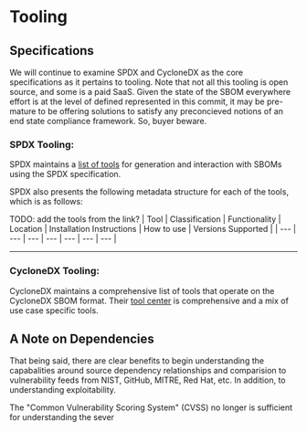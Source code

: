 # Tooling

## Specifications
We will continue to examine SPDX and CycloneDX as the core specifications as it pertains to tooling.  Note that not all this tooling is open source, and some is a paid SaaS.  Given the state of the SBOM everywhere effort is at the level of defined represented in this commit, it may be pre-mature to be offering solutions to satisfy any preconcieved notions of an end state compliance framework.  So, buyer beware.
### SPDX Tooling:
SPDX maintains a [list of tools](https://spdx.dev/tools-community/) for generation and interaction with SBOMs using the SPDX specification.

SPDX also presents the following metadata structure for each of the tools, which is as follows:

TODO: add the tools from the link?
| Tool | Classification | Functionality | Location | Installation Instructions | How to use | Versions Supported | 
| --- | --- | --- | --- | --- | --- | --- |

***


### CycloneDX Tooling:
 CycloneDX maintains a comprehensive list of tools that operate on the CycloneDX SBOM format.  Their [tool center](https://cyclonedx.org/tool-center/) is comprehensive and a mix of use case specific tools.


## A Note on Dependencies
 That being said, there are clear benefits to begin understanding the capabalities around source dependency relationships and comparision to vulnerability feeds from NIST, GitHub, MITRE, Red Hat, etc.  In addition, to understanding exploitability. 

 The "Common Vulnerability Scoring System" (CVSS) no longer is sufficient for understanding the sever